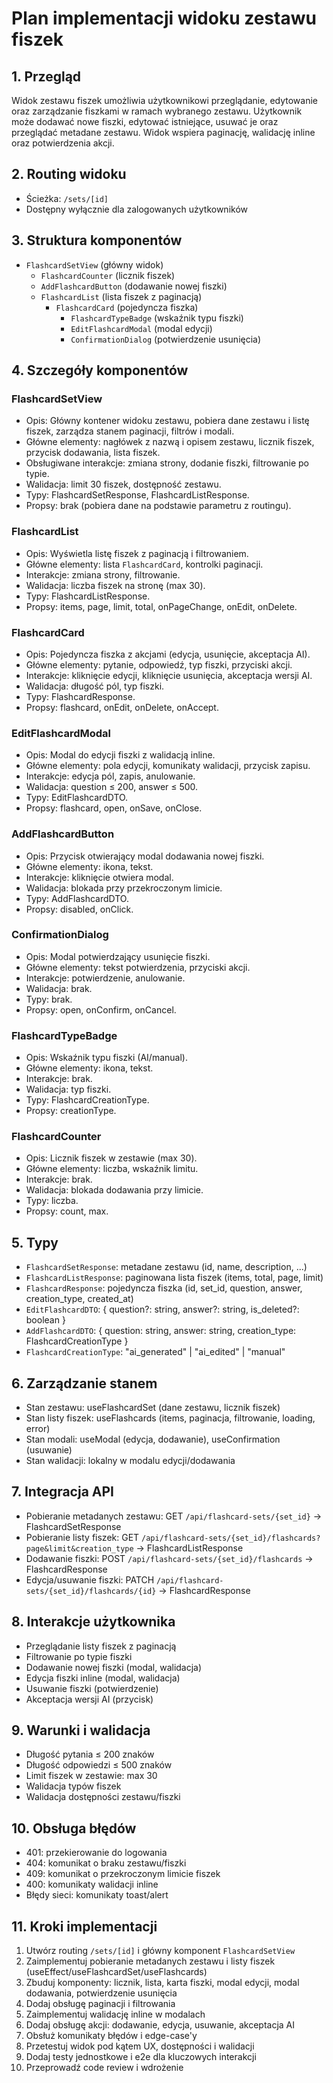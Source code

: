 # Plan implementacji widoku zestawu fiszek

## 1. Przegląd

Widok zestawu fiszek umożliwia użytkownikowi przeglądanie, edytowanie oraz zarządzanie fiszkami w ramach wybranego zestawu. Użytkownik może dodawać nowe fiszki, edytować istniejące, usuwać je oraz przeglądać metadane zestawu. Widok wspiera paginację, walidację inline oraz potwierdzenia akcji.

## 2. Routing widoku

- Ścieżka: `/sets/[id]`
- Dostępny wyłącznie dla zalogowanych użytkowników

## 3. Struktura komponentów

- `FlashcardSetView` (główny widok)
  - `FlashcardCounter` (licznik fiszek)
  - `AddFlashcardButton` (dodawanie nowej fiszki)
  - `FlashcardList` (lista fiszek z paginacją)
    - `FlashcardCard` (pojedyncza fiszka)
      - `FlashcardTypeBadge` (wskaźnik typu fiszki)
      - `EditFlashcardModal` (modal edycji)
      - `ConfirmationDialog` (potwierdzenie usunięcia)

## 4. Szczegóły komponentów

### FlashcardSetView

- Opis: Główny kontener widoku zestawu, pobiera dane zestawu i listę fiszek, zarządza stanem paginacji, filtrów i modali.
- Główne elementy: nagłówek z nazwą i opisem zestawu, licznik fiszek, przycisk dodawania, lista fiszek.
- Obsługiwane interakcje: zmiana strony, dodanie fiszki, filtrowanie po typie.
- Walidacja: limit 30 fiszek, dostępność zestawu.
- Typy: FlashcardSetResponse, FlashcardListResponse.
- Propsy: brak (pobiera dane na podstawie parametru z routingu).

### FlashcardList

- Opis: Wyświetla listę fiszek z paginacją i filtrowaniem.
- Główne elementy: lista `FlashcardCard`, kontrolki paginacji.
- Interakcje: zmiana strony, filtrowanie.
- Walidacja: liczba fiszek na stronę (max 30).
- Typy: FlashcardListResponse.
- Propsy: items, page, limit, total, onPageChange, onEdit, onDelete.

### FlashcardCard

- Opis: Pojedyncza fiszka z akcjami (edycja, usunięcie, akceptacja AI).
- Główne elementy: pytanie, odpowiedź, typ fiszki, przyciski akcji.
- Interakcje: kliknięcie edycji, kliknięcie usunięcia, akceptacja wersji AI.
- Walidacja: długość pól, typ fiszki.
- Typy: FlashcardResponse.
- Propsy: flashcard, onEdit, onDelete, onAccept.

### EditFlashcardModal

- Opis: Modal do edycji fiszki z walidacją inline.
- Główne elementy: pola edycji, komunikaty walidacji, przycisk zapisu.
- Interakcje: edycja pól, zapis, anulowanie.
- Walidacja: question ≤ 200, answer ≤ 500.
- Typy: EditFlashcardDTO.
- Propsy: flashcard, open, onSave, onClose.

### AddFlashcardButton

- Opis: Przycisk otwierający modal dodawania nowej fiszki.
- Główne elementy: ikona, tekst.
- Interakcje: kliknięcie otwiera modal.
- Walidacja: blokada przy przekroczonym limicie.
- Typy: AddFlashcardDTO.
- Propsy: disabled, onClick.

### ConfirmationDialog

- Opis: Modal potwierdzający usunięcie fiszki.
- Główne elementy: tekst potwierdzenia, przyciski akcji.
- Interakcje: potwierdzenie, anulowanie.
- Walidacja: brak.
- Typy: brak.
- Propsy: open, onConfirm, onCancel.

### FlashcardTypeBadge

- Opis: Wskaźnik typu fiszki (AI/manual).
- Główne elementy: ikona, tekst.
- Interakcje: brak.
- Walidacja: typ fiszki.
- Typy: FlashcardCreationType.
- Propsy: creationType.

### FlashcardCounter

- Opis: Licznik fiszek w zestawie (max 30).
- Główne elementy: liczba, wskaźnik limitu.
- Interakcje: brak.
- Walidacja: blokada dodawania przy limicie.
- Typy: liczba.
- Propsy: count, max.

## 5. Typy

- `FlashcardSetResponse`: metadane zestawu (id, name, description, ...)
- `FlashcardListResponse`: paginowana lista fiszek (items, total, page, limit)
- `FlashcardResponse`: pojedyncza fiszka (id, set_id, question, answer, creation_type, created_at)
- `EditFlashcardDTO`: { question?: string, answer?: string, is_deleted?: boolean }
- `AddFlashcardDTO`: { question: string, answer: string, creation_type: FlashcardCreationType }
- `FlashcardCreationType`: "ai_generated" | "ai_edited" | "manual"

## 6. Zarządzanie stanem

- Stan zestawu: useFlashcardSet (dane zestawu, licznik fiszek)
- Stan listy fiszek: useFlashcards (items, paginacja, filtrowanie, loading, error)
- Stan modali: useModal (edycja, dodawanie), useConfirmation (usuwanie)
- Stan walidacji: lokalny w modalu edycji/dodawania

## 7. Integracja API

- Pobieranie metadanych zestawu: GET `/api/flashcard-sets/{set_id}` → FlashcardSetResponse
- Pobieranie listy fiszek: GET `/api/flashcard-sets/{set_id}/flashcards?page&limit&creation_type` → FlashcardListResponse
- Dodawanie fiszki: POST `/api/flashcard-sets/{set_id}/flashcards` → FlashcardResponse
- Edycja/usuwanie fiszki: PATCH `/api/flashcard-sets/{set_id}/flashcards/{id}` → FlashcardResponse

## 8. Interakcje użytkownika

- Przeglądanie listy fiszek z paginacją
- Filtrowanie po typie fiszki
- Dodawanie nowej fiszki (modal, walidacja)
- Edycja fiszki inline (modal, walidacja)
- Usuwanie fiszki (potwierdzenie)
- Akceptacja wersji AI (przycisk)

## 9. Warunki i walidacja

- Długość pytania ≤ 200 znaków
- Długość odpowiedzi ≤ 500 znaków
- Limit fiszek w zestawie: max 30
- Walidacja typów fiszek
- Walidacja dostępności zestawu/fiszki

## 10. Obsługa błędów

- 401: przekierowanie do logowania
- 404: komunikat o braku zestawu/fiszki
- 409: komunikat o przekroczonym limicie fiszek
- 400: komunikaty walidacji inline
- Błędy sieci: komunikaty toast/alert

## 11. Kroki implementacji

1. Utwórz routing `/sets/[id]` i główny komponent `FlashcardSetView`
2. Zaimplementuj pobieranie metadanych zestawu i listy fiszek (useEffect/useFlashcardSet/useFlashcards)
3. Zbuduj komponenty: licznik, lista, karta fiszki, modal edycji, modal dodawania, potwierdzenie usunięcia
4. Dodaj obsługę paginacji i filtrowania
5. Zaimplementuj walidację inline w modalach
6. Dodaj obsługę akcji: dodawanie, edycja, usuwanie, akceptacja AI
7. Obsłuż komunikaty błędów i edge-case'y
8. Przetestuj widok pod kątem UX, dostępności i walidacji
9. Dodaj testy jednostkowe i e2e dla kluczowych interakcji
10. Przeprowadź code review i wdrożenie
